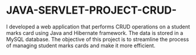 # JAVA-SERVLET-PROJECT-CRUD-
I developed a web application that performs CRUD operations on a student marks card using Java and Hibernate framework. The data is stored in a MySQL database. The objective of this project is to streamline the process of managing student marks cards and make it more efficient.
